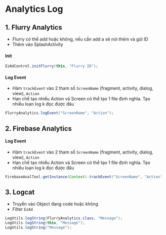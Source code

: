 # Analytics Log


## 1. Flurry Analytics
- Flurry có thể add hoặc không, nếu cần add a sẽ nói thêm và gửi ID
- Thêm vào SplashActivity
#### Init
```java
EzAdControl.initFlurry(this, "Flurry ID");
```
#### Log Event
- Hàm `trackEvent` vào 2 tham số `ScreenName` (fragment, activity, dialog, view), `Action`
- Hạn chế tạo nhiều Action và Screen có thể tạo 1 file định nghĩa. Tạo nhiều loạn log k đọc được đâu
```java
FlurryAnalytics.logEvent("ScreenName", "Action");
```
## 2. Firebase Analytics

#### Log Event
- Hàm `trackEvent` vào 2 tham số `ScreenName` (fragment, activity, dialog, view), `Action`
- Hạn chế tạo nhiều Action và Screen có thể tạo 1 file định nghĩa. Tạo nhiều loạn log k đọc được đâu
```java
FirebaseAnalTool.getInstance(Context).trackEvent("ScreenName", "Action");
```

## 3. Logcat
- Truyền vào Object đang code hoặc không
- Filter `EzAd`
```java
LogUtils.logString(FlurryAnalytics.class, "Message");
LogUtils.logString(this, "Message");
LogUtils.logString("Message");
```
